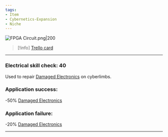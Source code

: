 ```yaml
---
tags:
- Item
- Cybernetics-Expansion
- Niche
---
```


![FPGA Circuit.png\|200](/Cybernetics%20Expansion%20(Needs%20images)/FPGA%20Circuit%20-%20Attachments/6718845db30472d958dd7e53.png)

> [!info] [Trello card](https://trello.com/c/yCoVjllT/178-fpga-circuit)

---

### Electrical skill check: 40

Used to repair [Damaged Electronics](Damaged%20Electronics.md)  on cyberlimbs.

### Application success:

\-50% [Damaged Electronics](Damaged%20Electronics.md)

### Application failure:

\-20% [Damaged Electronics](Damaged%20Electronics.md)

---

